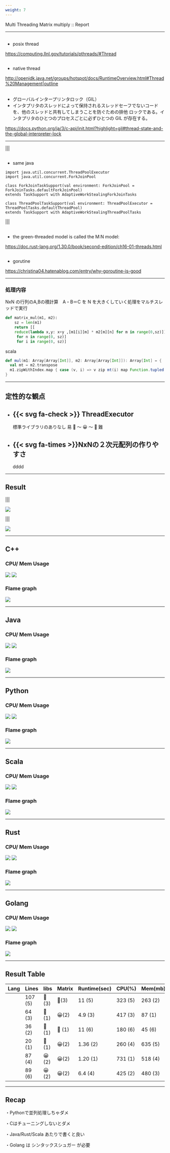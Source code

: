 ```yaml
---
weight: 7
---
```


<!-- : .text-data -->Multi Threading

<!-- : .text-intro -->Matrix multiply  :: Report


---
<!--: .wrap -->

## <i class="icon-cplusplus"></i>

- posix thread

https://computing.llnl.gov/tutorials/pthreads/#Thread

## <i class="icon-java"></i>

- native thread

http://openjdk.java.net/groups/hotspot/docs/RuntimeOverview.html#Thread%20Management|outline

## <i class="icon-python"></i>

- グローバルインタープリンタロック（GIL）
- インタプリタのスレッドによって保持されるスレッドセーフでないコードを、他のスレッドと共有してしまうことを防ぐための排他 ロックである。インタプリタのひとつのプロセスごとに必ずひとつの GIL が存在する。

https://docs.python.org/ja/3/c-api/init.html?highlight=gil#thread-state-and-the-global-interpreter-lock


---
<!--: .wrap -->

|||

## <i class="icon-scala"></i>

- same java

```
import java.util.concurrent.ThreadPoolExecutor
import java.util.concurrent.ForkJoinPool

class ForkJoinTaskSupport(val environment: ForkJoinPool = ForkJoinTasks.defaultForkJoinPool)
extends TaskSupport with AdaptiveWorkStealingForkJoinTasks

class ThreadPoolTaskSupport(val environment: ThreadPoolExecutor = ThreadPoolTasks.defaultThreadPool)
extends TaskSupport with AdaptiveWorkStealingThreadPoolTasks
```

|||

## <i class="icon-rust"></i>

- the green-threaded model is called the M:N model:

https://doc.rust-lang.org/1.30.0/book/second-edition/ch16-01-threads.html

## <i class="icon-go"></i>

- gorutine

https://christina04.hatenablog.com/entry/why-goroutine-is-good

---
<!--: wrap -->

### 処理内容

<!--: content-left -->NxN の行列のA,Bの積計算　A・B＝C を N を大きくしていく処理をマルチスレッドで実行

```python
def matrix_mul(m1, m2):
    sz = len(m1)
    return [[
    reduce(lambda x,y: x+y ,[m1[i][m] * m2[m][n] for m in range(0,sz)])
     for n in range(0, sz)]
     for i in range(0, sz)]
```

scala

```scala
def mul(m1: Array[Array[Int]], m2: Array[Array[Int]]): Array[Int] = {
  val mt = m2.transpose
  m1.zipWithIndex.map { case (v, i) => v zip mt(i) map Function.tupled(_*_) reduceLeft(_+_)}
}
```

---

## 定性的な観点


<ul class="flexblock specs">
  <li>
    <div>
      <h2>{{< svg fa-check >}}
      ThreadExecutor
      </h2>
      標準ライブラリのありなし  易 🦸 〜 😀 〜 🤔 難
    </div>
  </li>
  <li>
    <div>
      <h2>{{< svg fa-times >}}NxNの２次元配列の作りやすさ</h2>
      dddd
    </div>
  </li>
</ul>

---

## Result

|||

![](/img/result/amdar_cpu_linux.png)

|||


![](/img/result/amdar_mem_linux.png)

---

## <i class="icon-cplusplus"></i> C++


### CPU/ Mem Usage

![](/img/result/graph/cpp_matrix_cpu_linux.png)
![](/img/result/graph/cpp_matrix_mem_linux.png)

### Flame graph

![](/img/result/flame/kernel_cpp-matrix.svg)

---

## <i class="icon-java"></i> Java


### CPU/ Mem Usage

![](/img/result/graph/java_matrix_cpu_linux.png)
![](/img/result/graph/java_matrix_mem_linux.png)

### Flame graph

![](/img/result/flame/kernel_java-matrix.svg)

---

## <i class="icon-python"></i> Python



### CPU/ Mem Usage

![](/img/result/graph/py_matrix_cpu_linux.png)
![](/img/result/graph/py_matrix_mem_linux.png)

### Flame graph

![](/img/result/flame/kernel_py-matrix.svg)

---

## <i class="icon-scala"></i> Scala



### CPU/ Mem Usage

![](/img/result/graph/scala_matrix_cpu_linux.png)
![](/img/result/graph/scala_matrix_mem_linux.png)

### Flame graph

![](/img/result/flame/kernel_scala-matrix.svg)

---

## <i class="icon-rust"></i> Rust



### CPU/ Mem Usage

![](/img/result/graph/rust_matrix_cpu_linux.png)
![](/img/result/graph/rust_matrix_mem_linux.png)

### Flame graph

![](/img/result/flame/kernel_rust-matrix.svg)

---

## <i class="icon-go"></i> Golang


### CPU/ Mem Usage

![](/img/result/graph/go_matrix_cpu_linux.png)
![](/img/result/graph/go_matrix_mem_linux.png)

### Flame graph

![](/img/result/flame/kernel_go-matrix.svg)


---

## Result Table


|              Lang              | Lines   | libs   | Matrix | Runtime(sec) | CPU(%)   | Mem(mb)  | Point | Rank |
|:------------------------------:| ------- | ------ | ------ | ------------ | -------- | -------- | ----- | ---- |
| <i class="icon-cplusplus"></i> | 107 (5) | 🤔(3)  | 🤔(3)  | 11   (5)     | 323  (5) | 263  (2) | 23    | 6    |
|   <i class="icon-java"></i>    | 64 (3)  | 🦸 (1) | 😀(2)  | 4.9   (3)    | 417 (3)  | 87  (1)  | 13    | 1    |
|  <i class="icon-python"></i>   | 36 (2)  | 🦸 (1) | 🦸 (1) | 11     (6)   | 180  (6) | 45   (6) | 22    | 5    |
|   <i class="icon-scala"></i>   | 20 (1)  | 🦸 (1) | 😀(2)  | 1.36  (2)    | 260  (4) | 635  (5) | 15    | 3    |
|   <i class="icon-rust"></i>    | 87 (4)  | 😀 (2) | 😀(2)  | 1.20 (1)     | 731 (1)  | 518  (4) | 14    | 2    |
|    <i class="icon-go"></i>     | 89 (6) | 😀 (2) | 😀(2)  | 6.4   (4)    | 425 (2)  | 480  (3) | 19    | 4    |

---

## Recap


・Pythonで並列処理しちゃダメ

・Cはチューニングしないとダメ

・Java/Rust/Scala あたりで書くと良い

・Golang は シンタックスシュガー が必要
